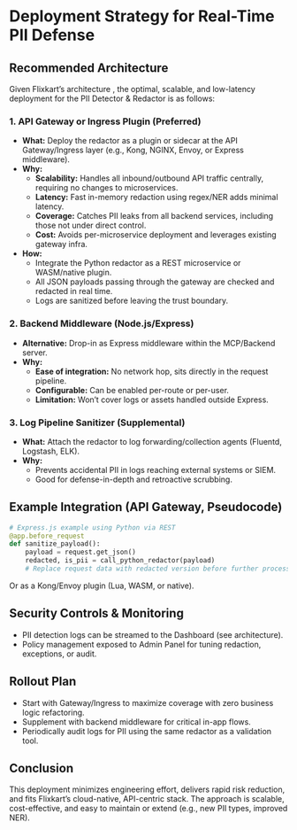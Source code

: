 # Deployment Strategy for Real-Time PII Defense

## Recommended Architecture

Given Flixkart’s architecture , the optimal, scalable, and low-latency deployment for the PII Detector & Redactor is as follows:

### **1. API Gateway or Ingress Plugin (Preferred)**

- **What:** Deploy the redactor as a plugin or sidecar at the API Gateway/Ingress layer (e.g., Kong, NGINX, Envoy, or Express middleware).
- **Why:**
  - **Scalability:** Handles all inbound/outbound API traffic centrally, requiring no changes to microservices.
  - **Latency:** Fast in-memory redaction using regex/NER adds minimal latency.
  - **Coverage:** Catches PII leaks from all backend services, including those not under direct control.
  - **Cost:** Avoids per-microservice deployment and leverages existing gateway infra.
- **How:**
  - Integrate the Python redactor as a REST microservice or WASM/native plugin.
  - All JSON payloads passing through the gateway are checked and redacted in real time.
  - Logs are sanitized before leaving the trust boundary.

### **2. Backend Middleware (Node.js/Express)**

- **Alternative:** Drop-in as Express middleware within the MCP/Backend server.
- **Why:**
  - **Ease of integration:** No network hop, sits directly in the request pipeline.
  - **Configurable:** Can be enabled per-route or per-user.
  - **Limitation:** Won’t cover logs or assets handled outside Express.

### **3. Log Pipeline Sanitizer (Supplemental)**

- **What:** Attach the redactor to log forwarding/collection agents (Fluentd, Logstash, ELK).
- **Why:**
  - Prevents accidental PII in logs reaching external systems or SIEM.
  - Good for defense-in-depth and retroactive scrubbing.

## Example Integration (API Gateway, Pseudocode)

```python
# Express.js example using Python via REST
@app.before_request
def sanitize_payload():
    payload = request.get_json()
    redacted, is_pii = call_python_redactor(payload)
    # Replace request data with redacted version before further processing
```

Or as a Kong/Envoy plugin (Lua, WASM, or native).

## Security Controls & Monitoring

- PII detection logs can be streamed to the Dashboard (see architecture).
- Policy management exposed to Admin Panel for tuning redaction, exceptions, or audit.

## Rollout Plan

- Start with Gateway/Ingress to maximize coverage with zero business logic refactoring.
- Supplement with backend middleware for critical in-app flows.
- Periodically audit logs for PII using the same redactor as a validation tool.

## Conclusion

This deployment minimizes engineering effort, delivers rapid risk reduction, and fits Flixkart’s cloud-native, API-centric stack. The approach is scalable, cost-effective, and easy to maintain or extend (e.g., new PII types, improved NER).
